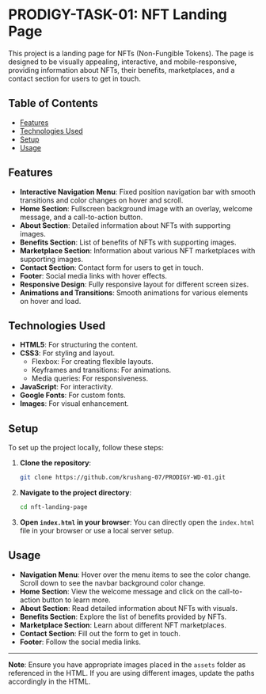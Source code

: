 # PRODIGY-TASK-01: NFT Landing Page

This project is a landing page for NFTs (Non-Fungible Tokens). The page is designed to be visually appealing, interactive, and mobile-responsive, providing information about NFTs, their benefits, marketplaces, and a contact section for users to get in touch.

## Table of Contents

- [Features](#features)
- [Technologies Used](#technologies-used)
- [Setup](#setup)
- [Usage](#usage)

## Features

- **Interactive Navigation Menu**: Fixed position navigation bar with smooth transitions and color changes on hover and scroll.
- **Home Section**: Fullscreen background image with an overlay, welcome message, and a call-to-action button.
- **About Section**: Detailed information about NFTs with supporting images.
- **Benefits Section**: List of benefits of NFTs with supporting images.
- **Marketplace Section**: Information about various NFT marketplaces with supporting images.
- **Contact Section**: Contact form for users to get in touch.
- **Footer**: Social media links with hover effects.
- **Responsive Design**: Fully responsive layout for different screen sizes.
- **Animations and Transitions**: Smooth animations for various elements on hover and load.

## Technologies Used

- **HTML5**: For structuring the content.
- **CSS3**: For styling and layout.
  - Flexbox: For creating flexible layouts.
  - Keyframes and transitions: For animations.
  - Media queries: For responsiveness.
- **JavaScript**: For interactivity.
- **Google Fonts**: For custom fonts.
- **Images**: For visual enhancement.

## Setup

To set up the project locally, follow these steps:

1. **Clone the repository**:
    ```bash
    git clone https://github.com/krushang-07/PRODIGY-WD-01.git
    ```

2. **Navigate to the project directory**:
    ```bash
    cd nft-landing-page
    ```

3. **Open `index.html` in your browser**:
    You can directly open the `index.html` file in your browser or use a local server setup.

## Usage

- **Navigation Menu**: Hover over the menu items to see the color change. Scroll down to see the navbar background color change.
- **Home Section**: View the welcome message and click on the call-to-action button to learn more.
- **About Section**: Read detailed information about NFTs with visuals.
- **Benefits Section**: Explore the list of benefits provided by NFTs.
- **Marketplace Section**: Learn about different NFT marketplaces.
- **Contact Section**: Fill out the form to get in touch.
- **Footer**: Follow the social media links.

---

**Note**: Ensure you have appropriate images placed in the `assets` folder as referenced in the HTML. If you are using different images, update the paths accordingly in the HTML.


